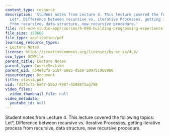 ```yaml
---
content_type: resource
description: 'Student notes from Lecture 4. This lecture covered the following topics:
  Let*, Difference between recursive vs. iterative Processes, getting iterative process
  from recursive, data structure, new recursive procedure.'
file: /ol-ocw-studio-app/courses/6-090-building-programming-experience-a-lead-in-to-6-001-january-iap-2005/fd3f5c75ba075053990f62088f5a3798_class4.pdf
file_size: 159668
file_type: application/pdf
learning_resource_types:
- Lecture Notes
license: https://creativecommons.org/licenses/by-nc-sa/4.0/
ocw_type: OCWFile
parent_title: Lecture Notes
parent_type: CourseSection
parent_uid: d54943fa-5187-a805-d568-509751968066
resourcetype: Document
title: class4.pdf
uid: fd3f5c75-ba07-5053-990f-62088f5a3798
video_files:
  video_thumbnail_file: null
video_metadata:
  youtube_id: null
---
```

Student notes from Lecture 4. This lecture covered the following topics: Let*, Difference between recursive vs. iterative Processes, getting iterative process from recursive, data structure, new recursive procedure.